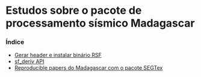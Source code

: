 # Estudos sobre o pacote de processamento sísmico Madagascar

### Índice

* [Gerar header e instalar binário RSF](https://github.com/Dirack/Estudos/tree/master/Madagascar/generate_header_and_install#gerar-header-e-instalar-bin%C3%A1rio-rsf)
* [sf_deriv API](https://github.com/Dirack/Estudos/tree/master/Madagascar/deriv#estudo-sobre-a-api-sf_deriv)
* [Reproducible papers do Madagascar com o pacote SEGTex](https://github.com/Dirack/Estudos/tree/master/Madagascar/buildLatex#reproducible-papers-do-madagascar-com-o-pacote-segtex)
